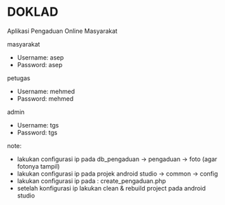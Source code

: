 # DOKLAD
Aplikasi Pengaduan Online Masyarakat

masyarakat
- Username: asep
- Password: asep

petugas
- Username: mehmed
- Password: mehmed

admin
- Username: tgs
- Password: tgs

note: 
- lakukan configurasi ip pada db_pengaduan ->  pengaduan -> foto (agar fotonya tampil)
- lakukan configurasi ip pada projek android studio -> common -> config
- lakukan configurasi ip pada : create_pengaduan.php
- setelah konfigurasi ip lakukan clean & rebuild project pada android studio
